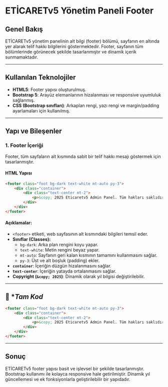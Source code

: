 # ETİCARETv5 Yönetim Paneli Footer

## Genel Bakış
ETİCARETv5 yönetim panelinin alt bilgi (footer) bölümü, sayfanın en altında yer alarak telif hakkı bilgilerini göstermektedir. Footer, sayfanın tüm bölümlerinde görünecek şekilde tasarlanmıştır ve dinamik içerik sunmamaktadır.

---

## Kullanılan Teknolojiler
- **HTML5**: Footer yapısı oluşturulmuş.
- **Bootstrap 5**: Arayüz elemanlarının hizalanması ve responsive uyumluluk sağlanmış.
- **CSS (Bootstrap sınıfları)**: Arkaplan rengi, yazı rengi ve margin/padding ayarlamaları için kullanılmış.

---

## Yapı ve Bileşenler
### 1. **Footer İçeriği**
Footer, tüm sayfaların alt kısmında sabit bir telif hakkı mesajı göstermek için tasarlanmıştır.

#### HTML Yapısı
```html
<footer class="foot bg-dark text-white mt-auto py-3">
    <div class="container">
        <div class="text-center mt-2">
            <p>&copy; 2025 Eticaretv5 Admin Panel. Tüm hakları saklıdır.</p>
        </div>
    </div>
</footer>
```

#### Açıklamalar:
- `<footer>` etiketi, web sayfasının alt kısmındaki bilgileri temsil eder.
- **Sınıflar (Classes):**
  - `bg-dark`: Arka plan rengini koyu yapar.
  - `text-white`: Metin rengini beyaz yapar.
  - `mt-auto`: Sayfanın geri kalan kısmının tamamını kullanmasını sağlar.
  - `py-3`: Üst ve alt boşluk (padding) ekler.
- **`container`**: İçeriğin düzgün hizalanmasını sağlar.
- **`text-center`**: İçeriğin yatayda ortalanmasını sağlar.
- **Copyright (`&copy; 2025`)**: Dinamik olarak yıl bilgisi değiştirilebilir.

---
## 📌 **Tam Kod*

```html
<footer class="foot bg-dark text-white mt-auto py-3">
    <div class="container">
        <div class="text-center mt-2">
            <p>&copy; 2025 Eticaretv5 Admin Panel. Tüm hakları saklıdır.</p>
        </div>
    </div>
</footer>
```
---

## Sonuç
ETİCARETv5 footer yapısı basit ve işlevsel bir şekilde tasarlanmıştır. Bootstrap kullanımı ile kolayca responsive hale getirilmiştir. Dinamik yıl güncellemesi ve ek fonksiyonlarla geliştirilebilir bir yapıdadır.

